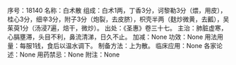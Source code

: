 序号：18140
名称：白术散
组成：白术1两，丁香3分，诃黎勒3分（煨，用皮），桂心3分，细辛3分，附子3分（炮裂，去皮脐），枳壳半两（麸炒微黄，去瓤），吴茱萸1分（汤浸7遍，焙干，微炒）。
出处：《圣惠》卷三十七。
主治：肺脏虚寒，心膈壅滞，头目不利，鼻流清涕，日久不止。
加减：None
功效：None
用法用量：每服1钱，食后以温水调下。
制备方法：上为散。
临床应用：None
各家论述：None
用药禁忌：None
附注：None
